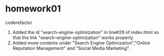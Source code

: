 # homework01
coderefactor
1. Added the id "search-engine-optimization" in line#29 of index.html so that the link 
    "search-engine-optimization" works properly.
2. Added more contents under "Search Engine Optimization","Online Reputation Management" and
   "Social Media Marketing".
